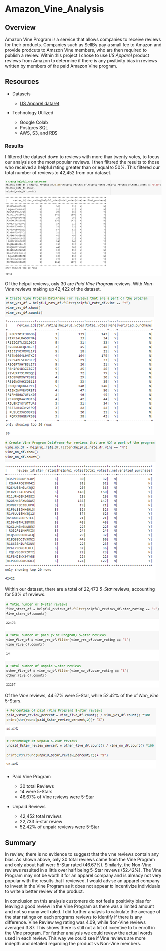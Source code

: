 # Amazon_Vine_Analysis

## Overview

Amazon Vine Program is a service that allows companies to receive reviews for their products.  Companies such as SellBy pay a small fee to Amazon and provide prodcuts to Amazon Vine members, who are then required to publish a review.  Within this project I chose to use *US Apparel* product reviews from Amazon to determine if there is any positivity bias in reviews written by members of the paid Amazon Vine program.  

## Resources
- Datasets
    - [US Apparel dataset](https://s3.amazonaws.com/amazon-reviews-pds/tsv/index.txt)

- Technology Utilized
    - Google Colab
    - Postgres SQL
    - AWS, S3, and RDS

### Results

I filtered the dataset down to reviews with more than twenty votes, to focus our analysis on the most popular reviews.  I then filtered the results to those who received a helpful rating greater than or equal to 50%.  This filtered our total number of reviews to 42,452 from our dataset.

![webpage](https://github.com/diercz/Amazon_Vine_Analysis/blob/main/Images/Helful%20Rate.png)

Of the helpul reviews, only 30 are *Paid Vine Program* reviews.  With *Non-Vine* reviews making up 42,422 of the dataset.

![webpage](https://github.com/diercz/Amazon_Vine_Analysis/blob/main/Images/vine_yes.png)

![webpage](https://github.com/diercz/Amazon_Vine_Analysis/blob/main/Images/vine_no.png)

Within our dataset, there are a total of 22,473 *5-Star* reviews, accounting for 53% of reviews.

![webpage](https://github.com/diercz/Amazon_Vine_Analysis/blob/main/Images/5_star_count.png)

Of the *Vine* reviews, 44.67% were 5-Star, while 52.42% of the of *Non_Vine* 5-Stars.

![webpage](https://github.com/diercz/Amazon_Vine_Analysis/blob/main/Images/5_star_percent.png)

- Paid Vine Program
    - 30 total Reviews
    - 14 were 5-Stars
    - 46.67% of Vine reviews were 5-Star

- Unpaid Reviews
    - 42,452 total reviews
    - 22,733 5-star review
    - 52.42% of unpaid reviews were 5-Star

## Summary 

In review, there is no evidence to suggest that the vine reviews contain any bias.  As shown above, only 30 total reviews came from the Vine Program and only about half were 5-Star rated (46.67%).  Similarly, the Non-Vine reviews resulted in a little over half being 5-Star reviews (52.42%).  The Vine Program may not be worth it for an apparel company and is already not very popular with the results that I reviewed. I would advise an apparel company to invest in the Vine Program as it does not appear to incentivize individuals to write a better review of the product.  

In conclusion on this analysis customers do not feel a positivity bias for leaving a good review in the Vine Program as there was a limited amount and not so many well rated.  I did further analysis to calculate the average of the star ratings on each programs reviews to identify if there is any difference.  Vine Review avg rating was 4.09, while Non-Vine reviews averaged 3.87.  This shows there is still not a lot of incentive to to enroll in the Vine program.  For further analysis we could review the actual words used in each review.  This way we could see if Vine reviews are more indepth and detailed regarding the product vs Non-Vine members.  